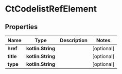 
# CtCodelistRefElement

## Properties
| Name | Type | Description | Notes |
| ------------ | ------------- | ------------- | ------------- |
| **href** | **kotlin.String** |  |  [optional] |
| **title** | **kotlin.String** |  |  [optional] |
| **type** | **kotlin.String** |  |  [optional] |



